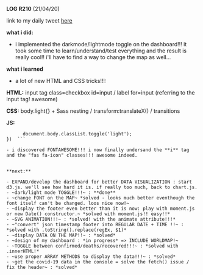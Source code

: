 **LOG R210** (21/04/20)

link to my daily tweet [here](https://twitter.com/Nightcoder2/status/1252614148338462721)


**what i did:**

- i implemented the darkmode/lightmode toggle on the dashboard!!! it took some time to learn/understand/test everything and the result is really cool!!
i'll have to find a way to change the map as well...


**what i learned**

- a lot of new HTML and CSS tricks!!!: 

**HTML:** input tag class=checkbox id=input / label for=input (referring to the input tag! awesome) 

**CSS:** body.light{} + Sass nesting / transform:translateX() / transitions 

**JS:** 

```input.addEventListener('change', function(){
      document.body.classList.toggle('light');
})  ```

- i discovered FONTAWESOME!!! i now finally undersand the **i** tag and the "fas fa-icon" classes!!! awesome indeed. 


**next:**

- EXPAND/develop the dashboard for better DATA VISUALIZATION : start d3.js. we'll see how hard it is. if really too much, back to chart.js.
- ~dark/light mode TOGGLE!!!~ : **done**
- ~change FONT on the MAP~ *solved - looks much better eventhough the font itself can't be changed. loos nice now!~ 
- ~display the footer even better than it is now: play with moment.js or new Date() constructor.~ *solved with moment.js!! easy!!*
- ~SVG ANIMATION!!!~ : *solved! with the animate attribute!!!*
- ~"convert" json timestamp footer into REGULAR DATE + TIME !!~ : *solved with .toString().replace(regEx, $1)*
- ~display DATA ON THE MAP!!~ : *solved*
- ~design of my dashboard : *in progress* => INCLUDE WORLDMAP!~
- ~TOGGLE between confirmed/deaths/recovered!!!~ : *solved with .innerHTML!* 
- ~use proper ARRAY METHODS to display the data!!!~ : *solved* 
- ~get the covid-19 data in the console = solve the fetch() issue / fix the header~ : *solved*

